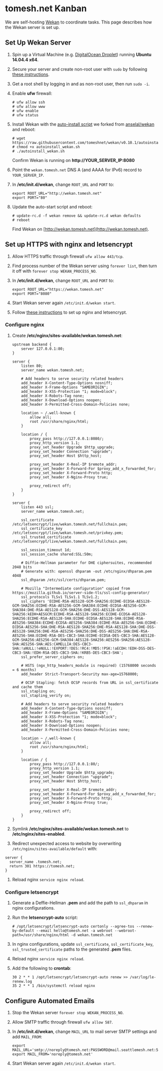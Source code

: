 # tomesh.net Kanban

We are self-hosting [Wekan](https://github.com/wekan/wekan) to coordinate tasks. This page describes how the Wekan server is set up.

## Set Up Wekan Server

1. Spin up a Virtual Machine (e.g. [DigitalOcean Droplet](http://digitalocean.com)) running **Ubuntu 14.04.4 x64**.

1. Secure your server and create non-root user with `sudo` by following [these instructions](https://www.digitalocean.com/community/tutorials/initial-server-setup-with-ubuntu-14-04).

1. Get a root shell by logging in and as non-root user, then run `sudo -i`.

1. Enable **ufw** firewall:

	```
	# ufw allow ssh
	# ufw allow www
	# ufw enable
	# ufw status
	```

1. Install Wekan with the [auto-install script](https://raw.githubusercontent.com/tomeshnet/wekan/v0.10.1/autoinstall_wekan.sh) we forked from [anselal/wekan](https://github.com/anselal/wekan/) and reboot:

	```
	# wget https://raw.githubusercontent.com/tomeshnet/wekan/v0.10.1/autoinstall_wekan.sh
	# chmod +x autoinstall_wekan.sh
	# ./autoinstall_wekan.sh
	```

	Confirm Wekan is running on **http://YOUR_SERVER_IP:8080**

1. Point the `wekan.tomesh.net` DNS A (and AAAA for IPv6) record to `YOUR_SERVER_IP`.

1. In **/etc/init.d/wekan**, change `ROOT_URL` and `PORT` to:

	```
	export ROOT_URL="http://wekan.tomesh.net"
	export PORT="80"
	```

1. Update the auto-start script and reboot:

	```
	# update-rc.d -f wekan remove && update-rc.d wekan defaults
	# reboot
	```

 	Find Wekan on [http://wekan.tomesh.net](http://wekan.tomesh.net).

## Set up HTTPS with nginx and letsencrypt

1. Allow HTTPS traffic through firewall `ufw allow 443/tcp`.

1. Find process number of the Wekan server using `forever list`, then turn it off with `forever stop WEKAN_PROCESS_NO`.

1. In **/etc/init.d/wekan**, change `ROOT_URL` and `PORT` to:

	```
	export ROOT_URL="https://wekan.tomesh.net"
	export PORT="8080"
	```

1. Start Wekan server again `/etc/init.d/wekan start`.

1. Follow [these instructions](https://www.digitalocean.com/community/tutorials/how-to-secure-nginx-with-let-s-encrypt-on-ubuntu-14-04) to set up nginx and letsencrypt.

### Configure nginx

1. Create **/etc/nginx/sites-available/wekan.tomesh.net**:

    ```
    upstream backend {
        server 127.0.0.1:80;
    }

    server {
        listen 80;
        server_name wekan.tomesh.net;

        # Add headers to serve security related headers
        add_header X-Content-Type-Options nosniff;
        add_header X-Frame-Options "SAMEORIGIN";
        add_header X-XSS-Protection "1; mode=block";
        add_header X-Robots-Tag none;
        add_header X-Download-Options noopen;
        add_header X-Permitted-Cross-Domain-Policies none;

        location ~ /.well-known {
            allow all;
            root /usr/share/nginx/html;
        }

        location / {
            proxy_pass http://127.0.0.1:8080/;
            proxy_http_version 1.1;
            proxy_set_header Upgrade $http_upgrade;
            proxy_set_header Connection "upgrade";
            proxy_set_header Host $http_host;

            proxy_set_header X-Real-IP $remote_addr;
            proxy_set_header X-Forward-For $proxy_add_x_forwarded_for;
            proxy_set_header X-Forward-Proto http;
            proxy_set_header X-Nginx-Proxy true;

            proxy_redirect off;
        }
    }

    server {
        listen 443 ssl;
        server_name wekan.tomesh.net;

        ssl_certificate /etc/letsencrypt/live/wekan.tomesh.net/fullchain.pem;
        ssl_certificate_key /etc/letsencrypt/live/wekan.tomesh.net/privkey.pem;
        ssl_trusted_certificate /etc/letsencrypt/live/wekan.tomesh.net/fullchain.pem;

        ssl_session_timeout 1d;
        ssl_session_cache shared:SSL:50m;

        # Diffie-Hellman parameter for DHE ciphersuites, recommended 2048 bits
        # Generate with: openssl dhparam -out /etc/nginx/dhparam.pem 4048
        ssl_dhparam /etc/ssl/certs/dhparam.pem;

        # Mozilla "Intermediate configuration" copied from https://mozilla.github.io/server-side-tls/ssl-config-generator/
        ssl_protocols TLSv1 TLSv1.1 TLSv1.2;
        ssl_ciphers 'ECDHE-RSA-AES128-GCM-SHA256:ECDHE-ECDSA-AES128-GCM-SHA256:ECDHE-RSA-AES256-GCM-SHA384:ECDHE-ECDSA-AES256-GCM-SHA384:DHE-RSA-AES128-GCM-SHA256:DHE-DSS-AES128-GCM-SHA256:kEDH+AESGCM:ECDHE-RSA-AES128-SHA256:ECDHE-ECDSA-AES128-SHA256:ECDHE-RSA-AES128-SHA:ECDHE-ECDSA-AES128-SHA:ECDHE-RSA-AES256-SHA384:ECDHE-ECDSA-AES256-SHA384:ECDHE-RSA-AES256-SHA:ECDHE-ECDSA-AES256-SHA:DHE-RSA-AES128-SHA256:DHE-RSA-AES128-SHA:DHE-DSS-AES128-SHA256:DHE-RSA-AES256-SHA256:DHE-DSS-AES256-SHA:DHE-RSA-AES256-SHA:ECDHE-RSA-DES-CBC3-SHA:ECDHE-ECDSA-DES-CBC3-SHA:AES128-GCM-SHA256:AES256-GCM-SHA384:AES128-SHA256:AES256-SHA256:AES128-SHA:AES256-SHA:AES:CAMELLIA:DES-CBC3-SHA:!aNULL:!eNULL:!EXPORT:!DES:!RC4:!MD5:!PSK:!aECDH:!EDH-DSS-DES-CBC3-SHA:!EDH-RSA-DES-CBC3-SHA:!KRB5-DES-CBC3-SHA';
        ssl_prefer_server_ciphers on;

        # HSTS (ngx_http_headers_module is required) (15768000 seconds = 6 months)
        add_header Strict-Transport-Security max-age=15768000;

        # OCSP Stapling: fetch OCSP records from URL in ssl_certificate and cache them
        ssl_stapling on;
        ssl_stapling_verify on;

        # Add headers to serve security related headers
        add_header X-Content-Type-Options nosniff;
        add_header X-Frame-Options "SAMEORIGIN";
        add_header X-XSS-Protection "1; mode=block";
        add_header X-Robots-Tag none;
        add_header X-Download-Options noopen;
        add_header X-Permitted-Cross-Domain-Policies none;

        location ~ /.well-known {
            allow all;
            root /usr/share/nginx/html;
        }

        location / {
            proxy_pass http://127.0.0.1:80/;
            proxy_http_version 1.1;
            proxy_set_header Upgrade $http_upgrade;
            proxy_set_header Connection "upgrade";
            proxy_set_header Host $http_host;

            proxy_set_header X-Real-IP $remote_addr;
            proxy_set_header X-Forward-For $proxy_add_x_forwarded_for;
            proxy_set_header X-Forward-Proto http;
            proxy_set_header X-Nginx-Proxy true;

            proxy_redirect off;
        }
    }
    ```

1. Symlink **/etc/nginx/sites-available/wekan.tomesh.net** to **/etc/nginx/sites-enabled**.

1. Redirect unexpected access to website by overwriting `/etc/nginx/sites-available/default` with:

  ```
  server {
    server_name .tomesh.net;
    return 301 https://tomesh.net;
  }
  ```

1. Reload nginx `service nginx reload`.

### Configure letsencrypt

1. Generate a Deffie-Hellman **.pem** and add the path to `ssl_dhparam` in nginx configurations.

1. Run the **letsencrypt-auto** script:

	```
	# /opt/letsencrypt/letsencrypt-auto certonly --agree-tos --renew-by-default --email hello@tomesh.net -a webroot --webroot-path=/usr/share/nginx/html -d wekan.tomesh.net
	```

1. In nginx configurations, update `ssl_certificate`, `ssl_certificate_key`, `ssl_trusted_certificate` paths to the generated **.pem** files.

1. Reload nginx `service nginx reload`.

1. Add the following to **crontab**:

	```
	30 2 * * 1 /opt/letsencrypt/letsencrypt-auto renew >> /var/log/le-renew.log
	35 2 * * 1 /bin/systemctl reload nginx
	```

## Configure Automated Emails

1. Stop the Wekan server `forever stop WEKAN_PROCESS_NO`.

1. Allow SMTP traffic through firewall `ufw allow 587`.

1. In **/etc/init.d/wekan**, change `MAIL_URL` to mail server SMTP settings and add `MAIL_FROM`:

	```
	export MAIL_URL='smtp://noreply@tomesh.net:PASSWORD@mail.seattlemesh.net:587/'
	export MAIL_FROM='noreply@tomesh.net'
	```

1. Start Wekan server again `/etc/init.d/wekan start`.
